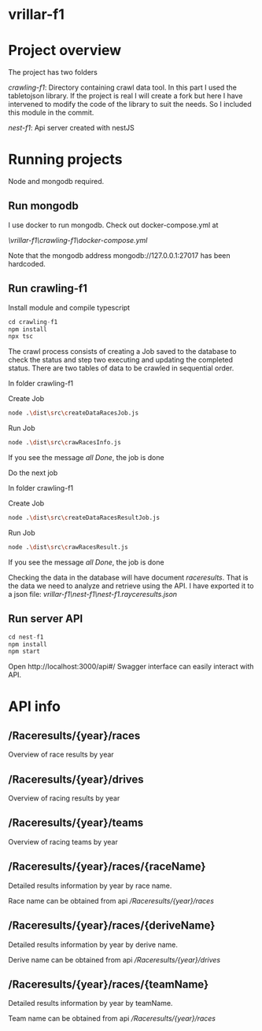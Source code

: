 # vrillar-f1

# Project overview

The project has two folders

_crawling-f1_: Directory containing crawl data tool. In this part I used the tabletojson library. If the project is real I will create a fork but here I have intervened to modify the code of the library to suit the needs. So I included this module in the commit.

_nest-f1_: Api server created with nestJS

# Running projects

Node and mongodb required.

## Run mongodb

I use docker to run mongodb. Check out docker-compose.yml at

_\vrillar-f1\crawling-f1\docker-compose.yml_

Note that the mongodb address mongodb://127.0.0.1:27017 has been hardcoded.

## Run crawling-f1

Install module and compile typescript

```javascript
cd crawling-f1
npm install
npx tsc
```

The crawl process consists of creating a Job saved to the database to check the status and step two executing and updating the completed status.
There are two tables of data to be crawled in sequential order.

In folder crawling-f1

Create Job

```bash
node .\dist\src\createDataRacesJob.js
```
Run Job

```bash
node .\dist\src\crawRacesInfo.js
```

If you see the message _all Done_, the job is done

Do the next job

In folder crawling-f1

Create Job

```bash
node .\dist\src\createDataRacesResultJob.js
```
Run Job

```bash
node .\dist\src\crawRacesResult.js
```

If you see the message _all Done_, the job is done

Checking the data in the database will have document _raceresults_. That is the data we need to analyze and retrieve using the API.
I have exported it to a json file: _vrillar-f1\nest-f1\nest-f1.rayceresults.json_


## Run server API

```javascript
cd nest-f1
npm install
npm start
```

Open http://localhost:3000/api#/ Swagger interface can easily interact with API.


# API info

## /Raceresults/{year}/races
Overview of race results by year

## /Raceresults/{year}/drives
Overview of racing results by year

## /Raceresults/{year}/teams
Overview of racing teams by year

## /Raceresults/{year}/races/{raceName}

Detailed results information by year by race name.

Race name can be obtained from api _/Raceresults/{year}/races_

## /Raceresults/{year}/races/{deriveName}

Detailed results information by year by derive name.

Derive name can be obtained from api _/Raceresults/{year}/drives_

## /Raceresults/{year}/races/{teamName}

Detailed results information by year by teamName.

Team name can be obtained from api _/Raceresults/{year}/races_